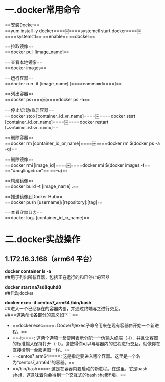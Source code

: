 # 一.docker常用命令

==安装Docker==  
==yum install -y docker====￼====systemctl start docker====￼====systemctl== ==enable== ==docker==
 
==拉取镜像==  
==docker pull [image_name]==
 
==查看本地镜像==  
==docker images==
 
==运行容器==  
==docker run -it [image_name] [====command====]==
 
==列出容器==  
==docker ps====￼====docker ps -a==
 
==停止/启动/重启容器==  
==docker stop [container_id_or_name]====￼====docker start [container_id_or_name]====￼====docker restart [container_id_or_name]==
 
==删除容器==  
==docker rm [container_id_or_name]====￼====docker rm $(docker ps -a -q)==
 
==删除镜像==  
==docker rmi [image_id]====￼====docker rmi $(docker images -f== =="dangling=true"== ==-q)==
 
==构建镜像==  
==docker build -t [image_name] .==
 
==推送镜像到Docker Hub==  
==docker push [username]/[repository]:[tag]==
 
==查看容器日志==  
==docker logs [container_id_or_name]==
    
# 二.docker实战操作

## 1.172.16.3.168（arm64 平台）

**docker container ls -a**  
##用于列出所有容器，包括正在运行的和已停止的容器
 
**docker** **start na7sd8quhd8**  
##启动docker
 
**docker exec -it centos7_arm64 /bin/bash**  
##进入一个已经存在的容器内部，并通过终端与之进行交互。  
##==这条命令各部分的意义如下：==

- ==docker exec====: Docker的exec子命令用来在现有容器内开始一个新进程。==
- ==-it====: 这两个选项一起使用表示分配一个伪输入终端（-i），并且让容器的标准输入保持打开（-t）。这使得你可以与容器内的进程进行交互，就像你在直接控制一台服务器一样。==
- ==centos7_arm64====: 这是指定要进入哪个容器。这里是一个名为“centos7_arm64”的容器。==
- ==/bin/bash====: 这是在容器内要启动的新进程。在这里，它是bash shell，这意味着你会得到一个交互式的bash shell环境。==